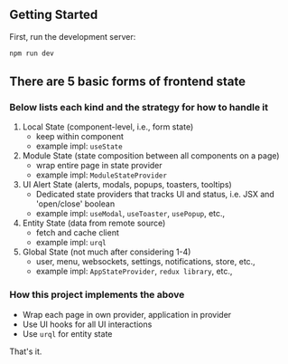 ## Getting Started

First, run the development server:

```bash
npm run dev

```

## There are 5 basic forms of frontend state

### Below lists each kind and the strategy for how to handle it

1. Local State (component-level, i.e., form state)
   - keep within component
   - example impl: `useState`
2. Module State (state composition between all components on a page)
   - wrap entire page in state provider
   - example impl: `ModuleStateProvider`
3. UI Alert State (alerts, modals, popups, toasters, tooltips)
   - Dedicated state providers that tracks UI and status, i.e. JSX and 'open/close' boolean
   - example impl: `useModal`, `useToaster`, `usePopup`, etc.,
4. Entity State (data from remote source)
   - fetch and cache client
   - example impl: `urql`
5. Global State (not much after considering 1-4)
   - user, menu, websockets, settings, notifications, store, etc.,
   - example impl: `AppStateProvider`, `redux library`, etc.,

### How this project implements the above

- Wrap each page in own provider, application in provider
- Use UI hooks for all UI interactions
- Use `urql` for entity state

That's it.

